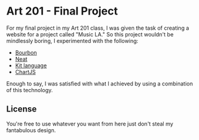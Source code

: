 Art 201 - Final Project
===

For my final project in my Art 201 class, I was given the task of creating a website for a project called "Music LA." So this project wouldn't be mindlessly boring, I experimented with the following:

- [Bourbon](http://bourbon.io)
- [Neat](http://neat.bourbon.io)
- [Kit language](http://incident57.com/codekit/help.html#kit)
- [ChartJS](http://www.chartjs.org/)

Enough to say, I was satisfied with what I achieved by using a combination of this technology.

License
---

You're free to use whatever you want from here just don't steal my fantabulous design.